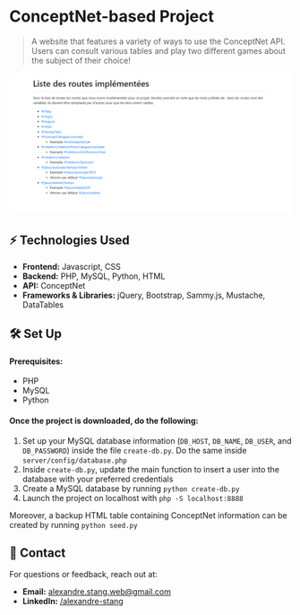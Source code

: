 # ConceptNet-based Project

> A website that features a variety of ways to use the ConceptNet API. Users can consult various tables and play two
> different games about the subject of their choice!

![Home page](/og-image.png)

## ⚡ Technologies Used

- **Frontend:** Javascript, CSS
- **Backend:** PHP, MySQL, Python, HTML
- **API:** ConceptNet
- **Frameworks & Libraries:** jQuery, Bootstrap, Sammy.js, Mustache, DataTables

## 🛠 Set Up

#### Prerequisites:

- PHP
- MySQL
- Python

#### Once the project is downloaded, do the following:

1. Set up your MySQL database information (`DB_HOST`, `DB_NAME`, `DB_USER`, and `DB_PASSWORD`) inside the
   file `create-db.py`. Do the same inside  `server/config/database.php`
2. Inside `create-db.py`, update the main function to insert a user into the database with your preferred credentials
3. Create a MySQL database by running `python create-db.py`
4. Launch the project on localhost with `php -S localhost:8888`

Moreover, a backup HTML table containing ConceptNet information can be created by running `python seed.py`

## 📩 Contact

For questions or feedback, reach out at:

- **Email:** alexandre.stang.web@gmail.com
- **LinkedIn:** [/alexandre-stang](https://www.linkedin.com/in/alexandre-stang-163208a7/)
